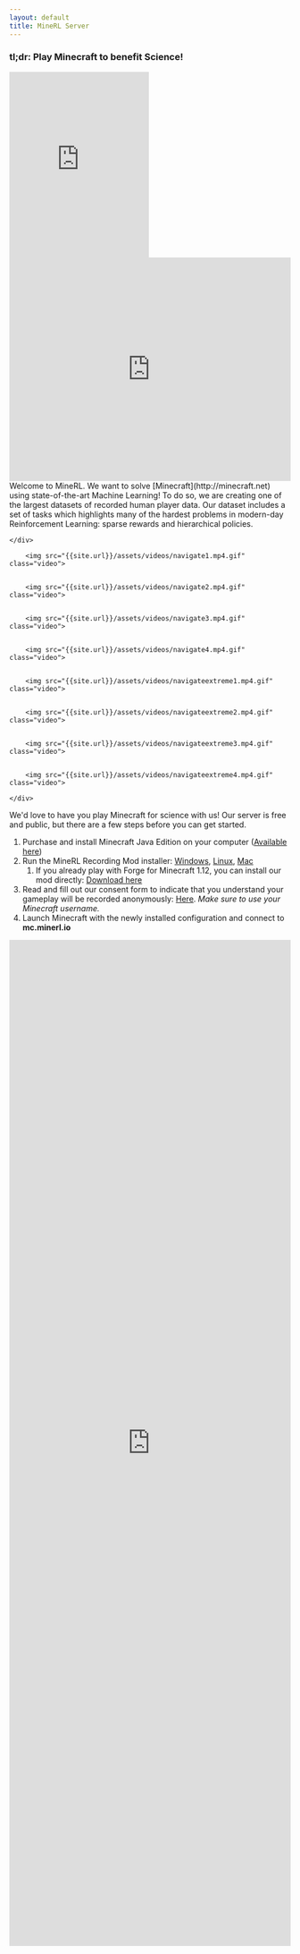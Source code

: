 ```yaml
---
layout: default
title: MineRL Server
---
```



### tl;dr: Play Minecraft to benefit Science!

<div class="sidebarstatus">
    <iframe src="https://minecraft-statistic.net/en/userbars/html/server/banner_190517_36433c_141f19_ffffff_ffb65f_1c250f_ffffff_ffffff_1_1_1.html" frameborder="0" scrolling="no" width="250" height="332"></iframe>
    <iframe src="https://discordapp.com/widget?id=565639094860775436&theme=dark" width="100%" height="400" allowtransparency="true" frameborder="0"></iframe>
</div>
Welcome to MineRL. We want to solve [Minecraft](http://minecraft.net) using state-of-the-art Machine Learning! To do so, we are creating one of the largest datasets  of recorded human player data. Our dataset includes a set of tasks which highlights many of the hardest problems in modern-day Reinforcement Learning: sparse rewards and hierarchical policies.

<div class="video-player">
    <div class="video-description">
      
    </div>
    
        <img src="{{site.url}}/assets/videos/navigate1.mp4.gif" class="video">
    
    
        <img src="{{site.url}}/assets/videos/navigate2.mp4.gif" class="video">
    
    
        <img src="{{site.url}}/assets/videos/navigate3.mp4.gif" class="video">
    
    
        <img src="{{site.url}}/assets/videos/navigate4.mp4.gif" class="video">
    
    
        <img src="{{site.url}}/assets/videos/navigateextreme1.mp4.gif" class="video">
    
    
        <img src="{{site.url}}/assets/videos/navigateextreme2.mp4.gif" class="video">
    
    
        <img src="{{site.url}}/assets/videos/navigateextreme3.mp4.gif" class="video">
    
    
        <img src="{{site.url}}/assets/videos/navigateextreme4.mp4.gif" class="video">
    
    </div>
    
    
We'd love to have you play Minecraft for science with us! Our server is free and public, but there are a few steps before you can get started.

1. Purchase and install Minecraft Java Edition on your computer ([Available here](http://minecraft.net))
2. Run the MineRL Recording Mod installer: [Windows]({{site.url}}/downloads/minerl_installer.jar), [Linux]({{site.url}}/downloads/minerl_installer.jar),  [Mac]({{site.url}}/downloads/minerl_installer.jar)
    1. If you already play with Forge for Minecraft 1.12, you can install our mod directly: [Download here]({{site.url}}/downloads/minerl.jar)
3. Read and fill out our consent form to indicate that you understand your gameplay will be recorded anonymously: [Here](http://herobraine.stream/consent_form/). *Make sure to use your Minecraft username.*
4. Launch Minecraft with the newly installed configuration and connect to **mc.minerl.io**


<div id="leaderboard" align="center">
<iframe frameborder="0" scrolling="no" height="1800" width="100%" src="http://minerl.io:8000">
</div>
